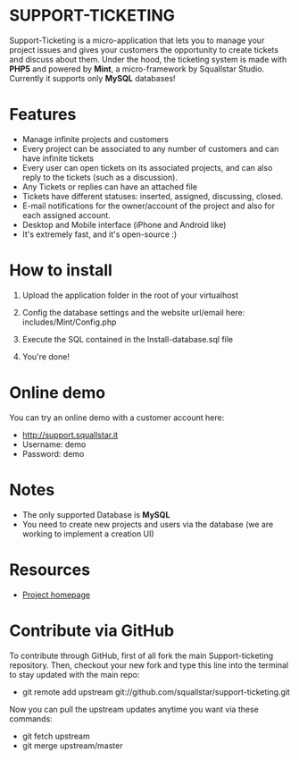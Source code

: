 # SUPPORT-TICKETING

Support-Ticketing is a micro-application that lets you to manage your project issues and gives your customers the opportunity to create tickets and discuss about them.
Under the hood, the ticketing system is made with **PHP5** and powered by **Mint**, a micro-framework by Squallstar Studio.
Currently it supports only **MySQL** databases!

# Features

 * Manage infinite projects and customers
 * Every project can be associated to any number of customers and can have infinite tickets
 * Every user can open tickets on its associated projects, and can also reply to the tickets (such as a discussion).
 * Any Tickets or replies can have an attached file
 * Tickets have different statuses: inserted, assigned, discussing, closed.
 * E-mail notifications for the owner/account of the project and also for each assigned account.
 * Desktop and Mobile interface (iPhone and Android like)
 * It's extremely fast, and it's open-source :)

# How to install

1. Upload the application folder in the root of your virtualhost

2. Config the database settings and the website url/email here: includes/Mint/Config.php

3. Execute the SQL contained in the Install-database.sql file

4. You're done!

# Online demo

You can try an online demo with a customer account here:

 * http://support.squallstar.it
 * Username: demo
 * Password: demo

# Notes

 * The only supported Database is **MySQL**
 * You need to create new projects and users via the database (we are working to implement a creation UI)

# Resources

 * [Project homepage](https://github.com/squallstar/support-ticketing)

# Contribute via GitHub

To contribute through GitHub, first of all fork the main Support-ticketing repository.
Then, checkout your new fork and type this line into the terminal to stay updated with the main repo:

 * git remote add upstream git://github.com/squallstar/support-ticketing.git

Now you can pull the upstream updates anytime you want via these commands:

 * git fetch upstream
 * git merge upstream/master
